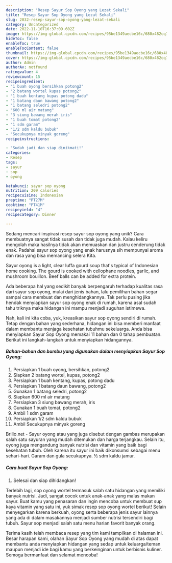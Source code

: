 ```yaml
---
description: "Resep Sayur Sop Oyong yang Lezat Sekali"
title: "Resep Sayur Sop Oyong yang Lezat Sekali"
slug: 2032-resep-sayur-sop-oyong-yang-lezat-sekali
category: Uncategorized
date: 2022-11-10T16:37:09.602Z
image: https://img-global.cpcdn.com/recipes/95be1349aecbe16c/680x482cq70/sayur-sop-oyong-foto-resep-utama.jpg
hideToc: false
enableToc: true
enableTocContent: false
thumbnail: https://img-global.cpcdn.com/recipes/95be1349aecbe16c/680x482cq70/sayur-sop-oyong-foto-resep-utama.jpg
cover: https://img-global.cpcdn.com/recipes/95be1349aecbe16c/680x482cq70/sayur-sop-oyong-foto-resep-utama.jpg
author: Admin
authorAv: notfound
ratingvalue: 4
reviewcount: 15
recipeingredient:
- "1 buah oyong bersihkan potong2"
- "2 batang wortel kupas potong2"
- "1 buah kentang kupas potong dadu"
- "1 batang daun bawang potong2"
- "1 batang seledri potong2"
- "600 ml air matang"
- "3 siung bawang merah iris"
- "1 buah tomat potong2"
- "1 sdm garam"
- "1/2 sdm kaldu bubuk"
- "Secukupnya minyak goreng"
recipeinstructions:

- "Sudah jadi dan siap dinikmati!"
categories:
- Resep
tags:
- sayur
- sop
- oyong

katakunci: sayur sop oyong 
nutrition: 209 calories
recipecuisine: Indonesian
preptime: "PT27M"
cooktime: "PT41M"
recipeyield: "4"
recipecategory: Dinner

---
```





Sedang mencari inspirasi resep sayur sop oyong yang unik? Cara membuatnya sangat tidak susah dan tidak juga mudah. Kalau keliru mengolah maka hasilnya tidak akan memuaskan dan justru cenderung tidak enak. Padahal sayur sop oyong yang enak harusnya sih mempunyai aroma dan rasa yang bisa memancing selera Kita.





Sayur oyong is a light, clear luffa gourd soup that&#39;s typical of Indonesian home cooking. The gourd is cooked with cellophane noodles, garlic, and mushroom bouillon. Beef balls can be added for extra protein.

Ada beberapa hal yang sedikit banyak berpengaruh terhadap kualitas rasa dari sayur sop oyong, mulai dari jenis bahan, lalu pemilihan bahan segar sampai cara membuat dan menghidangkannya. Tak perlu pusing jika hendak menyiapkan sayur sop oyong enak di rumah, karena asal sudah tahu triknya maka hidangan ini mampu menjadi suguhan istimewa.






Nah, kali ini kita coba, yuk, kreasikan sayur sop oyong sendiri di rumah. Tetap dengan bahan yang sederhana, hidangan ini bisa memberi manfaat dalam membantu menjaga kesehatan tubuhmu sekeluarga. Anda bisa menyiapkan Sayur Sop Oyong memakai 11 bahan dan 0 tahap pembuatan. Berikut ini langkah-langkah untuk menyiapkan hidangannya.

<!--inarticleads1-->

##### Bahan-bahan dan bumbu yang digunakan dalam menyiapkan Sayur Sop Oyong:

1. Persiapkan 1 buah oyong, bersihkan, potong2
1. Siapkan 2 batang wortel, kupas, potong2
1. Persiapkan 1 buah kentang, kupas, potong dadu
1. Persiapkan 1 batang daun bawang, potong2
1. Gunakan 1 batang seledri, potong2
1. Siapkan 600 ml air matang
1. Persiapkan 3 siung bawang merah, iris
1. Gunakan 1 buah tomat, potong2
1. Ambil 1 sdm garam
1. Persiapkan 1/2 sdm kaldu bubuk
1. Ambil Secukupnya minyak goreng


Brilio.net - Sayur oyong atau yang juga disebut dengan gambas merupakan salah satu sayuran yang mudah ditemukan dan harga terjangkau. Selain itu, oyong juga mengandung banyak nutrisi dan vitamin yang baik bagi kesehatan tubuh. Oleh karena itu sayur ini baik dikonsumsi sebagai menu sehari-hari. Garam dan gula secukupnya. ½ sdm kaldu jamur. 

<!--inarticleads2-->

##### Cara buat Sayur Sop Oyong:


1. Selesai dan siap dihidangkan!

Terlebih lagi, sop oyong wortel termasuk salah satu hidangan yang memiliki banyak nutrisi. Jadi, sangat cocok untuk anak-anak yang malas makan sayur. Buat kamu yang penasaran dan ingin mencoba untuk membuat sup kaya vitamin yang satu ini, yuk simak resep sop oyong wortel berikut! Selain menyegarkan karena berkuah, oyong serta beberapa jenis sayur lainnya yang ada di dalam masakannya menjadi sumber nutrisi tersendiri bagi tubuh. Sayur sop menjadi salah satu menu harian favorit banyak orang. 

Terima kasih telah membaca resep yang tim kami tampilkan di halaman ini. Besar harapan kami, olahan Sayur Sop Oyong yang mudah di atas dapat membantu anda menyiapkan hidangan yang sedap untuk keluarga/teman maupun menjadi ide bagi kamu yang berkeinginan untuk berbisnis kuliner. Semoga bermanfaat dan selamat mencoba!
